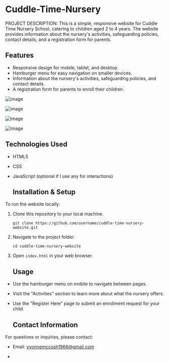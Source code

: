 # Cuddle-Time-Nursery
PROJECT DESCRIPTION: This is a simple, responsive website for Cuddle Time Nursery School, catering to children aged 2 to 4 years. The website provides information about the nursery's activities, safeguarding policies, contact details, and a registration form for parents.

## Features
- Responsive design for mobile, tablet, and desktop.
- Hamburger menu for easy navigation on smaller devices.
- Information about the nursery's activities, safeguarding policies, and contact details.
- A registration form for parents to enroll their children.
  
![image](https://github.com/user-attachments/assets/763fc8e5-7526-43c5-9079-d8bdc2b95625)

![image](https://github.com/user-attachments/assets/8a0e0152-799f-4b71-943c-fa1d7775c5ea)

![image](https://github.com/user-attachments/assets/0cc7e3cd-6af7-418e-a70f-86f750c8dc56)

![image](https://github.com/user-attachments/assets/c8aabb5d-a0ea-4319-b730-27de54262f22)

## Technologies Used

- HTML5
- CSS
- JavaScript (optional if I use any for interactions)

  ## Installation & Setup

To run the website locally:

1. Clone this repository to your local machine.

   ```
   git clone https://github.com/username/cuddle-time-nursery-website.git
   ```

2. Navigate to the project folder.

   ```
   cd cuddle-time-nursery-website
   ```

3. Open `index.html` in your web browser.

   ## Usage

- Use the hamburger menu on mobile to navigate between pages.
- Visit the "Activities" section to learn more about what the nursery offers.
- Use the "Register Here" page to submit an enrollment request for your child.

  ## Contact Information

For questions or inquiries, please contact:

- Email: yvonnemccosh1966@gmail.com

- 









